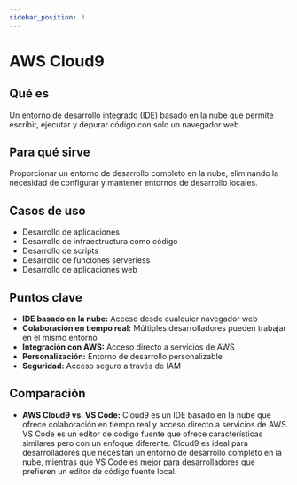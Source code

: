 ```yaml
---
sidebar_position: 3
---
```


# AWS Cloud9

## Qué es
Un entorno de desarrollo integrado (IDE) basado en la nube que permite escribir, ejecutar y depurar código con solo un navegador web.

## Para qué sirve
Proporcionar un entorno de desarrollo completo en la nube, eliminando la necesidad de configurar y mantener entornos de desarrollo locales.

## Casos de uso
- Desarrollo de aplicaciones
- Desarrollo de infraestructura como código
- Desarrollo de scripts
- Desarrollo de funciones serverless
- Desarrollo de aplicaciones web

## Puntos clave
- **IDE basado en la nube:** Acceso desde cualquier navegador web
- **Colaboración en tiempo real:** Múltiples desarrolladores pueden trabajar en el mismo entorno
- **Integración con AWS:** Acceso directo a servicios de AWS
- **Personalización:** Entorno de desarrollo personalizable
- **Seguridad:** Acceso seguro a través de IAM

## Comparación
- **AWS Cloud9 vs. VS Code:** Cloud9 es un IDE basado en la nube que ofrece colaboración en tiempo real y acceso directo a servicios de AWS. VS Code es un editor de código fuente que ofrece características similares pero con un enfoque diferente. Cloud9 es ideal para desarrolladores que necesitan un entorno de desarrollo completo en la nube, mientras que VS Code es mejor para desarrolladores que prefieren un editor de código fuente local. 